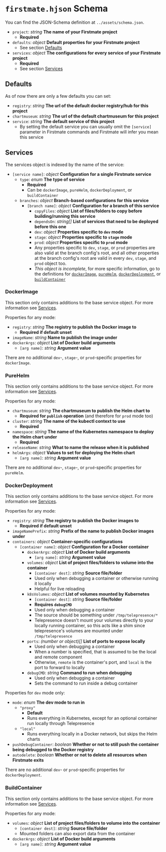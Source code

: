 # `firstmate.hjson` Schema
You can find the JSON-Schema definition at `../assets/schema.json`.

* `project`: *string* **The name of your Firstmate project**
    * **Required**
* `defaults`: *object* **Default properties for your Firstmate project**
    * See section [Defaults](#Defaults)
* `services`: *object* **The configurations for every service of your Firstmate project**
    * **Required**
    * See section [Services](#Services)

## Defaults
As of now there are only a few defaults you can set:

* `registry`: *string* **The url of the default docker registry/hub for this project**
* `chartmuseum`: *string* **The url of the default chartmuseum for this project**
* `service`: *string* **The default service of this project**
    * By setting the default service you can usually omit the `[service]` parameter in Firstmate commands and Firstmate will infer you mean this service

## Services
The services object is indexed by the name of the service:

* `[service name]`: *object* **Configuration for a single Firstmate service**
    * `type`: *enum* **The type of service**
        * **Required**
        * Can be `dockerImage`, `pureHelm`, `dockerDeployment`, or `buildContainer`
    * `branches`: *object* **Branch-based configurations for this service**
        * `[branch name]`: *object* **Configuration for a branch of this service**
            * `copyFiles`: *object* **List of files/folders to copy before building/running this service**
            * `dependsOn`: *string[]* **List of services that need to be deployed before this one**
            * `dev`: *object* **Properties specific to `dev` mode**
            * `stage`: *object* **Properties specific to `stage` mode**
            * `prod`: *object* **Properties specific to `prod` mode**
            * Any properties specific to `dev`, `stage`, or `prod` properties are also valid at the branch config's root, and all other properties at the branch config's root are valid in every `dev`, `stage`, and `prod` object too.
            * *This object is incomplete*, for more specific information, go to the definitions for [`dockerImage`](#DockerImage), [`pureHelm`](#PureHelm), [`dockerDeployment`](#DockerDeployment), or [`buildContainer`](#BuildContainer)

### DockerImage
This section only contains additions to the base service object. For more information see [Services](#Services).

Properties for any mode:
* `registry`: *string* **The registry to publish the Docker image to**
    * **Required if default unset**
* `imageName`: *string* **Name to publish the image under**
* `dockerArgs`: *object* **List of Docker build arguments**
    * `[arg name]`: *string* **Argument value**

There are no additional `dev`-, `stage`-, or `prod`-specific properties for `dockerImage`.

### PureHelm
This section only contains additions to the base service object. For more information see [Services](#Services).

Properties for any mode:
* `chartmuseum`: *string* **The chartmuseum to publish the Helm chart to**
    * **Required for `publish` operation** (and therefore for `prod` mode too)
* `cluster`: *string* **The name of the kubectl context to use**
    * **Required**
* `namespace`: *string* **The name of the Kubernetes namespace to deploy the Helm chart under**
    * **Required**
* `releaseName`: *string* **What to name the release when it is published**
* `helmArgs`: *object* **Values to set for deploying the Helm chart**
    * `[arg name]`: *string* **Argument value**

There are no additional `dev`-, `stage`-, or `prod`-specific properties for `pureHelm`.

### DockerDeployment
This section only contains additions to the base service object. For more information see [Services](#Services).

Properties for any mode:
* `registry`: *string* **The registry to publish the Docker images to**
    * **Required if default unset**
* `imageNamePrefix`: *string* **Prefix of the name to publish Docker images under**
* `containers`: *object* **Container-specific configurations**
    * `[container name]`: *object* **Configuration for a Docker container**
        * `dockerArgs`: *object* **List of Docker build arguments**
            * `[arg name]`: *string* **Argument value**
        * `volumes`: *object* **List of project files/folders to volume into the container**
            * `[container dest]`: *string* **Source file/folder**
            * Used only when debugging a container or otherwise running it locally
            * Helpful for live reloading
        * `k8sVolumes`: *object* **List of volumes mounted by Kubernetes**
            * `[container dest]`: *string* **Source file/folder**
            * **Requires `debugCMD`**
            * Used only when debugging a container
            * The source should be something under `/tmp/telepresence/*`
            * Telepresence doesn't mount your volumes directly to your locally running container, so this acts like a shim since telepresence's volumes are mounted under `/tmp/telepresence`
        * `ports`: *(number or object)[]* **List of ports to expose locally**
            * Used only when debugging a container
            * When a number is specified, that is assumed to be the local and remote component
            * Otherwise, `remote` is the container's port, and `local` is the port to forward to locally
        * `debugCMD`: *string* **Command to run when debugging**
            * Used only when debugging a container
            * Sets the command to run inside a debug container

Properties for `dev` mode only:
* `mode`: *enum* **The dev mode to run in**
    * `"proxy"`
        * **Default**
        * Runs everything in Kubernetes, except for an optional container run locally through Telepresence
    * `"local"`
        * Runs everything locally in a Docker network, but skips the Helm charts
* `pushDebugContainer`: *boolean* **Whether or not to still push the container being debugged to the Docker registry**
* `autodelete`: *boolean* **Whether or not to delete all resources when Firstmate exits**

There are no additional `dev`- or `prod`-specific properties for `dockerDeployment`.


### BuildContainer
This section only contains additions to the base service object. For more information see [Services](#Services).

Properties for any mode:
* `volumes`: *object* **List of project files/folders to volume into the container**
    * `[container dest]`: *string* **Source file/folder**
    * Mounted folders can also export data from the container
* `dockerArgs`: *object* **List of Docker build arguments**
    * `[arg name]`: *string* **Argument value**
